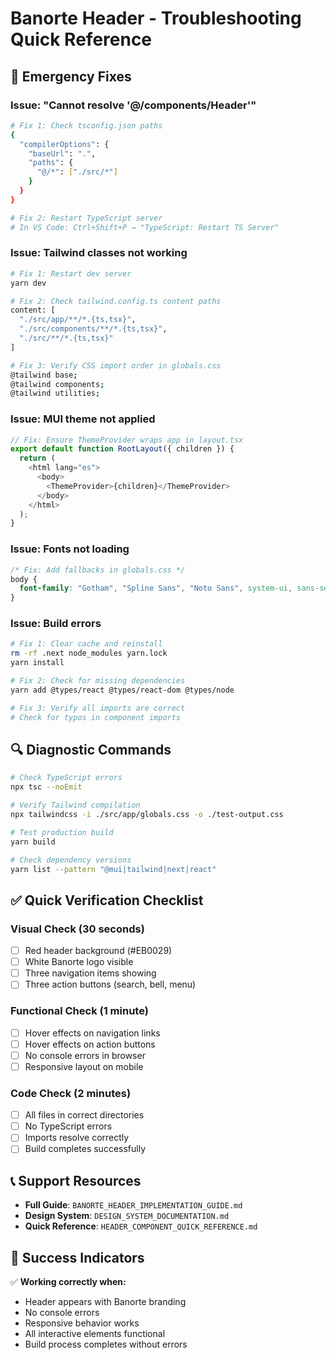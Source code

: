 # Banorte Header - Troubleshooting Quick Reference

## 🚨 Emergency Fixes

### Issue: "Cannot resolve '@/components/Header'"
```bash
# Fix 1: Check tsconfig.json paths
{
  "compilerOptions": {
    "baseUrl": ".",
    "paths": {
      "@/*": ["./src/*"]
    }
  }
}

# Fix 2: Restart TypeScript server
# In VS Code: Ctrl+Shift+P → "TypeScript: Restart TS Server"
```

### Issue: Tailwind classes not working
```bash
# Fix 1: Restart dev server
yarn dev

# Fix 2: Check tailwind.config.ts content paths
content: [
  "./src/app/**/*.{ts,tsx}",
  "./src/components/**/*.{ts,tsx}",
  "./src/**/*.{ts,tsx}"
]

# Fix 3: Verify CSS import order in globals.css
@tailwind base;
@tailwind components;
@tailwind utilities;
```

### Issue: MUI theme not applied
```typescript
// Fix: Ensure ThemeProvider wraps app in layout.tsx
export default function RootLayout({ children }) {
  return (
    <html lang="es">
      <body>
        <ThemeProvider>{children}</ThemeProvider>
      </body>
    </html>
  );
}
```

### Issue: Fonts not loading
```css
/* Fix: Add fallbacks in globals.css */
body {
  font-family: "Gotham", "Spline Sans", "Noto Sans", system-ui, sans-serif;
}
```

### Issue: Build errors
```bash
# Fix 1: Clear cache and reinstall
rm -rf .next node_modules yarn.lock
yarn install

# Fix 2: Check for missing dependencies
yarn add @types/react @types/react-dom @types/node

# Fix 3: Verify all imports are correct
# Check for typos in component imports
```

## 🔍 Diagnostic Commands

```bash
# Check TypeScript errors
npx tsc --noEmit

# Verify Tailwind compilation
npx tailwindcss -i ./src/app/globals.css -o ./test-output.css

# Test production build
yarn build

# Check dependency versions
yarn list --pattern "@mui|tailwind|next|react"
```

## ✅ Quick Verification Checklist

### Visual Check (30 seconds)
- [ ] Red header background (#EB0029)
- [ ] White Banorte logo visible
- [ ] Three navigation items showing
- [ ] Three action buttons (search, bell, menu)

### Functional Check (1 minute)
- [ ] Hover effects on navigation links
- [ ] Hover effects on action buttons
- [ ] No console errors in browser
- [ ] Responsive layout on mobile

### Code Check (2 minutes)
- [ ] All files in correct directories
- [ ] No TypeScript errors
- [ ] Imports resolve correctly
- [ ] Build completes successfully

## 📞 Support Resources

- **Full Guide**: `BANORTE_HEADER_IMPLEMENTATION_GUIDE.md`
- **Design System**: `DESIGN_SYSTEM_DOCUMENTATION.md`
- **Quick Reference**: `HEADER_COMPONENT_QUICK_REFERENCE.md`

## 🎯 Success Indicators

✅ **Working correctly when:**
- Header appears with Banorte branding
- No console errors
- Responsive behavior works
- All interactive elements functional
- Build process completes without errors
